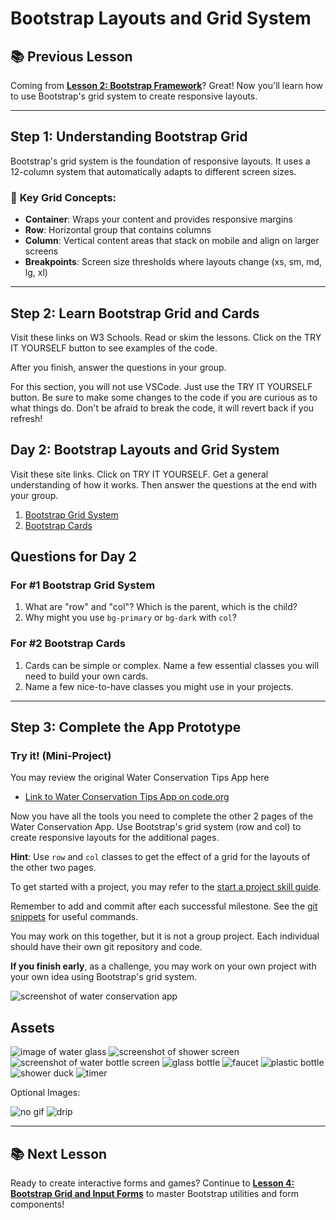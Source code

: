 # Bootstrap Layouts and Grid System

## 📚 **Previous Lesson**

Coming from **[Lesson 2: Bootstrap Framework](../lesson-2-bootstrap-framework/lesson-2-bootstrap-framework.md)**? Great! Now you'll learn how to use Bootstrap's grid system to create responsive layouts.

---

## Step 1: Understanding Bootstrap Grid

Bootstrap's grid system is the foundation of responsive layouts. It uses a 12-column system that automatically adapts to different screen sizes.

### 🚀 **Key Grid Concepts:**
- **Container**: Wraps your content and provides responsive margins
- **Row**: Horizontal group that contains columns
- **Column**: Vertical content areas that stack on mobile and align on larger screens
- **Breakpoints**: Screen size thresholds where layouts change (xs, sm, md, lg, xl)

---

## Step 2: Learn Bootstrap Grid and Cards

Visit these links on W3 Schools. Read or skim the lessons. Click on the TRY IT YOURSELF button to see examples of the code.

After you finish, answer the questions in your group.

For this section, you will not use VSCode. Just use the TRY IT YOURSELF button. Be sure to make some changes to the code if you are curious as to what things do. Don't be afraid to break the code, it will revert back if you refresh!

## Day 2: Bootstrap Layouts and Grid System

Visit these site links. Click on TRY IT YOURSELF. Get a general understanding of how it works. Then answer the questions at the end with your group.

1. [Bootstrap Grid System](https://www.w3schools.com/bootstrap5/bootstrap_grid_basic.php)
2. [Bootstrap Cards](https://www.w3schools.com/bootstrap5/bootstrap_cards.php)

## Questions for Day 2

### For #1 Bootstrap Grid System

1. What are "row" and "col"? Which is the parent, which is the child?
2. Why might you use `bg-primary` or `bg-dark` with `col`?

### For #2 Bootstrap Cards

1. Cards can be simple or complex. Name a few essential classes you will need to build your own cards.
2. Name a few nice-to-have classes you might use in your projects.

---

## Step 3: Complete the App Prototype

### Try it! (Mini-Project)

You may review the original Water Conservation Tips App here

* [Link to Water Conservation Tips App on code.org](https://studio.code.org/courses/csp-2025/units/3/lessons/1/levels/9)


Now you have all the tools you need to complete the other 2 pages of the Water Conservation App. Use Bootstrap's grid system (row and col) to create responsive layouts for the additional pages.

**Hint**: Use `row` and `col` classes to get the effect of a grid for the layouts of the other two pages.

To get started with a project, you may refer to the [start a project skill guide](../../../resources/skill-guides/start-project.md).

Remember to add and commit after each successful milestone. See the [git snippets](../../../resources/git-snippets.md) for useful commands.

You may work on this together, but it is not a group project. Each individual should have their own git repository and code. 

**If you finish early**, as a challenge, you may work on your own project with your own idea using Bootstrap's grid system.

![screenshot of water conservation app](../../../resources/starter-code/week-4/screenshot-of-water-conservation-app.png)

## Assets

![image of water glass](../../../resources/starter-code/week-4/water-glass.jpg)
![screenshot of shower screen](../../../resources/starter-code/week-4/screenshot-of-showerScreen.png)
![screenshot of water bottle screen](../../../resources/starter-code/week-4/screenshot-of-waterBottleScreen.png)
![glass bottle](../../../resources/starter-code/week-4/glass-bottle.png)
![faucet](../../../resources/starter-code/week-4/faucet.png)
![plastic bottle](../../../resources/starter-code/week-4/plastic-bottle.png)
![shower duck](../../../resources/starter-code/week-4/shower-duck.jpg)
![timer](../../../resources/starter-code/week-4/timer.png)

Optional Images:

![no gif](../../../resources/starter-code/week-4/no.gif)
![drip](../../../resources/starter-code/week-4/drip.png)

---

## 📚 **Next Lesson**

Ready to create interactive forms and games? Continue to **[Lesson 4: Bootstrap Grid and Input Forms](../lesson-4-bootstrap-grid-input/lesson-4-bootstrap-grid-input.md)** to master Bootstrap utilities and form components!